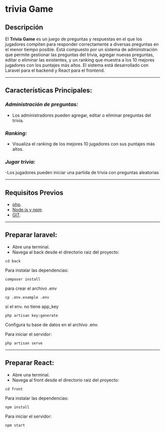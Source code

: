 # trivia Game

## **Descripción**  
El **Trivia Game** es un juego de preguntas y respuestas en el que los jugadores compiten para responder correctamente a diversas preguntas en el menor tiempo posible. Está compuesto por un sistema de administración que permite gestionar las preguntas del trivia, agregar nuevas preguntas, editar o eliminar las existentes, y un ranking que muestra a los 10 mejores jugadores con los puntajes más altos. El sistema está desarrollado con Laravel para el backend y React para el frontend.

---

## ****Características Principales:****

### ***Administración de preguntas:***
- Los administradores pueden agregar, editar o eliminar preguntas del trivia.

### ***Ranking:***
- Visualiza el ranking de los mejores 10 jugadores con sus puntajes más altos.

### ***Jugar trivia:***
-Los jugadores pueden iniciar una partida de trivia con preguntas aleatorias


---
## **Requisitos Previos**  
- [php](https://www.php.net/downloads).
- [Node.js y npm](https://nodejs.org/en/download/).
- [GIT](https://git-scm.com/). 


---
## **Preparar laravel:**
- Abre una terminal.
- Navega al back desde el directorio raiz del proyecto:
```
cd back
```

Para instalar las dependencias:
```
composer install
```

para crear el archivo .env
```
cp .env.example .env
```
si el env. no tiene app_key
```
php artisan key:generate
```

Configura tu base de datos en el archivo .env.


Para iniciar el servidor:
```
php artisan serve
```



--- 
## **Preparar React:**
- Abre una terminal.
- Navega al front desde el directorio raiz del proyecto:
```
cd front
```
Para instalar las dependencias:
```
npm install
```
Para iniciar el servidor:
```
npm start
```

